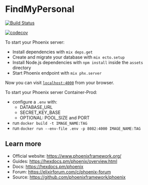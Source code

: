 # FindMyPersonal

[![Build Status](https://travis-ci.com/theguuholi/find_my_personal.svg?branch=master)](https://travis-ci.com/theguuholi/find_my_personal)

[![codecov](https://codecov.io/gh/theguuholi/find_my_personal/branch/master/graph/badge.svg)](https://codecov.io/gh/theguuholi/find_my_personal)


To start your Phoenix server:

  * Install dependencies with `mix deps.get`
  * Create and migrate your database with `mix ecto.setup`
  * Install Node.js dependencies with `npm install` inside the `assets` directory
  * Start Phoenix endpoint with `mix phx.server`

Now you can visit [`localhost:4000`](http://localhost:4000) from your browser.

To start your Phoenix server Container-Prod:

  * configure a `.env` with:
    * DATABASE_URL
    * SECRET_KEY_BASE
    * OPTIONAL: POOL_SIZE and PORT
  * run `docker build -t IMAGE_NAME:TAG`
  * run `docker run --env-file .env -p 8082:4000 IMAGE_NAME:TAG`



## Learn more

  * Official website: https://www.phoenixframework.org/
  * Guides: https://hexdocs.pm/phoenix/overview.html
  * Docs: https://hexdocs.pm/phoenix
  * Forum: https://elixirforum.com/c/phoenix-forum
  * Source: https://github.com/phoenixframework/phoenix


